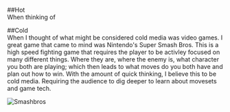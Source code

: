 ##Hot  
When thinking of 

##Cold  
When I thought of what might be considered cold media was video games. I great game that came to mind was Nintendo's Super Smash Bros. This is a high speed fighting game that requires the player to be activley focused on many different things. Where they are, where the enemy is, what character you both are playing; which then leads to what moves do you both have and plan out how to win. With the amount of quick thinking, I believe this to be cold media. Requiring the audience to dig deeper to learn about movesets and game tech. 

![Smashbros](https://images.app.goo.gl/GcpYP5KWuQW7vMGJ7)

